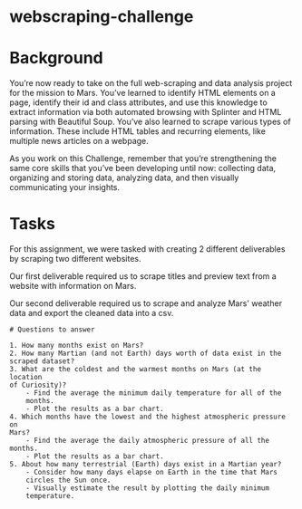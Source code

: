 # webscraping-challenge

# Background

You’re now ready to take on the full web-scraping and data analysis project
for the mission to Mars. You’ve learned to identify HTML elements on a
page, identify their id and class attributes, and use this knowledge to
extract information via both automated browsing with Splinter and HTML
parsing with Beautiful Soup. You’ve also learned to scrape various types of
information. These include HTML tables and recurring elements, like
multiple news articles on a webpage.

As you work on this Challenge, remember that you’re strengthening the same
core skills that you’ve been developing until now: collecting data,
organizing and storing data, analyzing data, and then visually
communicating your insights.

# Tasks

For this assignment, we were tasked with creating 2 different deliverables
by scraping two different websites.

Our first deliverable required us to scrape titles and preview text from a 
website with information on Mars. 

Our second deliverable required us to scrape and analyze Mars' weather data
and export the cleaned data into a csv.

    # Questions to answer

    1. How many months exist on Mars?
    2. How many Martian (and not Earth) days worth of data exist in the
    scraped dataset?
    3. What are the coldest and the warmest months on Mars (at the location
    of Curiosity)?
        - Find the average the minimum daily temperature for all of the
        months.
        - Plot the results as a bar chart.
    4. Which months have the lowest and the highest atmospheric pressure on
    Mars?
        - Find the average the daily atmospheric pressure of all the months.
        - Plot the results as a bar chart.
    5. About how many terrestrial (Earth) days exist in a Martian year?
        - Consider how many days elapse on Earth in the time that Mars
        circles the Sun once.
        - Visually estimate the result by plotting the daily minimum
        temperature.

